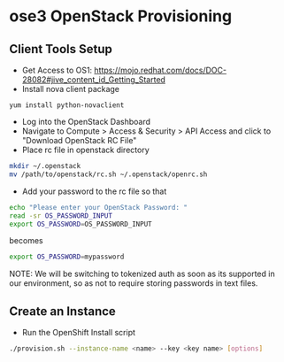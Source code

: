 # ose3 OpenStack Provisioning

## Client Tools Setup ##
* Get Access to OS1: https://mojo.redhat.com/docs/DOC-28082#jive_content_id_Getting_Started
* Install nova client package
```
yum install python-novaclient
```
* Log into the OpenStack Dashboard
* Navigate to Compute > Access & Security > API Access and click to "Download OpenStack RC File"
* Place rc file in openstack directory

```bash
mkdir ~/.openstack
mv /path/to/openstack/rc.sh ~/.openstack/openrc.sh
```
* Add your password to the rc file so that
```bash
echo "Please enter your OpenStack Password: "
read -sr OS_PASSWORD_INPUT
export OS_PASSWORD=OS_PASSWORD_INPUT
```

becomes

```bash
export OS_PASSWORD=mypassword
```
NOTE: We will be switching to tokenized auth as soon as its supported in our environment, so as not to require storing passwords in text files.

## Create an Instance ##
* Run the OpenShift Install script

```bash
./provision.sh --instance-name <name> --key <key name> [options]
```
